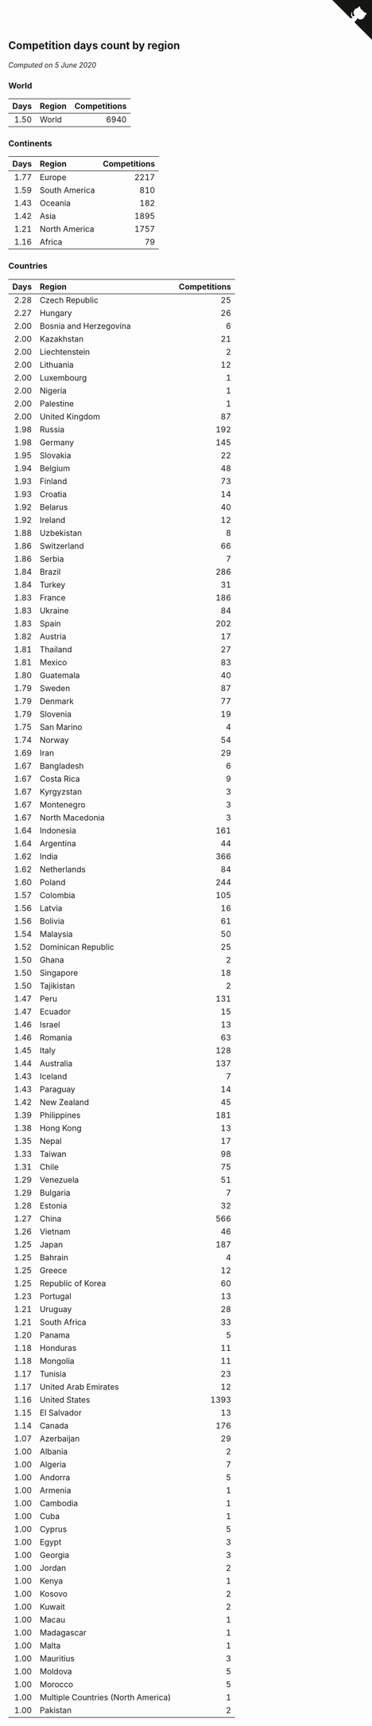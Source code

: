 ## Competition days count by region

*Computed on  5 June 2020*


### World

| Days | Region | Competitions |
| ---: | :--- | ---: |
| 1.50 | World | 6940 |

### Continents

| Days | Region | Competitions |
| ---: | :--- | ---: |
| 1.77 | Europe | 2217 |
| 1.59 | South America | 810 |
| 1.43 | Oceania | 182 |
| 1.42 | Asia | 1895 |
| 1.21 | North America | 1757 |
| 1.16 | Africa | 79 |

### Countries

| Days | Region | Competitions |
| ---: | :--- | ---: |
| 2.28 | Czech Republic | 25 |
| 2.27 | Hungary | 26 |
| 2.00 | Bosnia and Herzegovina | 6 |
| 2.00 | Kazakhstan | 21 |
| 2.00 | Liechtenstein | 2 |
| 2.00 | Lithuania | 12 |
| 2.00 | Luxembourg | 1 |
| 2.00 | Nigeria | 1 |
| 2.00 | Palestine | 1 |
| 2.00 | United Kingdom | 87 |
| 1.98 | Russia | 192 |
| 1.98 | Germany | 145 |
| 1.95 | Slovakia | 22 |
| 1.94 | Belgium | 48 |
| 1.93 | Finland | 73 |
| 1.93 | Croatia | 14 |
| 1.92 | Belarus | 40 |
| 1.92 | Ireland | 12 |
| 1.88 | Uzbekistan | 8 |
| 1.86 | Switzerland | 66 |
| 1.86 | Serbia | 7 |
| 1.84 | Brazil | 286 |
| 1.84 | Turkey | 31 |
| 1.83 | France | 186 |
| 1.83 | Ukraine | 84 |
| 1.83 | Spain | 202 |
| 1.82 | Austria | 17 |
| 1.81 | Thailand | 27 |
| 1.81 | Mexico | 83 |
| 1.80 | Guatemala | 40 |
| 1.79 | Sweden | 87 |
| 1.79 | Denmark | 77 |
| 1.79 | Slovenia | 19 |
| 1.75 | San Marino | 4 |
| 1.74 | Norway | 54 |
| 1.69 | Iran | 29 |
| 1.67 | Bangladesh | 6 |
| 1.67 | Costa Rica | 9 |
| 1.67 | Kyrgyzstan | 3 |
| 1.67 | Montenegro | 3 |
| 1.67 | North Macedonia | 3 |
| 1.64 | Indonesia | 161 |
| 1.64 | Argentina | 44 |
| 1.62 | India | 366 |
| 1.62 | Netherlands | 84 |
| 1.60 | Poland | 244 |
| 1.57 | Colombia | 105 |
| 1.56 | Latvia | 16 |
| 1.56 | Bolivia | 61 |
| 1.54 | Malaysia | 50 |
| 1.52 | Dominican Republic | 25 |
| 1.50 | Ghana | 2 |
| 1.50 | Singapore | 18 |
| 1.50 | Tajikistan | 2 |
| 1.47 | Peru | 131 |
| 1.47 | Ecuador | 15 |
| 1.46 | Israel | 13 |
| 1.46 | Romania | 63 |
| 1.45 | Italy | 128 |
| 1.44 | Australia | 137 |
| 1.43 | Iceland | 7 |
| 1.43 | Paraguay | 14 |
| 1.42 | New Zealand | 45 |
| 1.39 | Philippines | 181 |
| 1.38 | Hong Kong | 13 |
| 1.35 | Nepal | 17 |
| 1.33 | Taiwan | 98 |
| 1.31 | Chile | 75 |
| 1.29 | Venezuela | 51 |
| 1.29 | Bulgaria | 7 |
| 1.28 | Estonia | 32 |
| 1.27 | China | 566 |
| 1.26 | Vietnam | 46 |
| 1.25 | Japan | 187 |
| 1.25 | Bahrain | 4 |
| 1.25 | Greece | 12 |
| 1.25 | Republic of Korea | 60 |
| 1.23 | Portugal | 13 |
| 1.21 | Uruguay | 28 |
| 1.21 | South Africa | 33 |
| 1.20 | Panama | 5 |
| 1.18 | Honduras | 11 |
| 1.18 | Mongolia | 11 |
| 1.17 | Tunisia | 23 |
| 1.17 | United Arab Emirates | 12 |
| 1.16 | United States | 1393 |
| 1.15 | El Salvador | 13 |
| 1.14 | Canada | 176 |
| 1.07 | Azerbaijan | 29 |
| 1.00 | Albania | 2 |
| 1.00 | Algeria | 7 |
| 1.00 | Andorra | 5 |
| 1.00 | Armenia | 1 |
| 1.00 | Cambodia | 1 |
| 1.00 | Cuba | 1 |
| 1.00 | Cyprus | 5 |
| 1.00 | Egypt | 3 |
| 1.00 | Georgia | 3 |
| 1.00 | Jordan | 2 |
| 1.00 | Kenya | 1 |
| 1.00 | Kosovo | 2 |
| 1.00 | Kuwait | 2 |
| 1.00 | Macau | 1 |
| 1.00 | Madagascar | 1 |
| 1.00 | Malta | 1 |
| 1.00 | Mauritius | 3 |
| 1.00 | Moldova | 5 |
| 1.00 | Morocco | 5 |
| 1.00 | Multiple Countries (North America) | 1 |
| 1.00 | Pakistan | 2 |


<a href="https://github.com/jonatanklosko/wca_statistics" class="github-corner" aria-label="View source on Github"><svg width="80" height="80" viewBox="0 0 250 250" style="fill:#151513; color:#fff; position: absolute; top: 0; border: 0; right: 0;" aria-hidden="true"><path d="M0,0 L115,115 L130,115 L142,142 L250,250 L250,0 Z"></path><path d="M128.3,109.0 C113.8,99.7 119.0,89.6 119.0,89.6 C122.0,82.7 120.5,78.6 120.5,78.6 C119.2,72.0 123.4,76.3 123.4,76.3 C127.3,80.9 125.5,87.3 125.5,87.3 C122.9,97.6 130.6,101.9 134.4,103.2" fill="currentColor" style="transform-origin: 130px 106px;" class="octo-arm"></path><path d="M115.0,115.0 C114.9,115.1 118.7,116.5 119.8,115.4 L133.7,101.6 C136.9,99.2 139.9,98.4 142.2,98.6 C133.8,88.0 127.5,74.4 143.8,58.0 C148.5,53.4 154.0,51.2 159.7,51.0 C160.3,49.4 163.2,43.6 171.4,40.1 C171.4,40.1 176.1,42.5 178.8,56.2 C183.1,58.6 187.2,61.8 190.9,65.4 C194.5,69.0 197.7,73.2 200.1,77.6 C213.8,80.2 216.3,84.9 216.3,84.9 C212.7,93.1 206.9,96.0 205.4,96.6 C205.1,102.4 203.0,107.8 198.3,112.5 C181.9,128.9 168.3,122.5 157.7,114.1 C157.9,116.9 156.7,120.9 152.7,124.9 L141.0,136.5 C139.8,137.7 141.6,141.9 141.8,141.8 Z" fill="currentColor" class="octo-body"></path></svg></a><style>.github-corner:hover .octo-arm{animation:octocat-wave 560ms ease-in-out}@keyframes octocat-wave{0%,100%{transform:rotate(0)}20%,60%{transform:rotate(-25deg)}40%,80%{transform:rotate(10deg)}}@media (max-width:500px){.github-corner:hover .octo-arm{animation:none}.github-corner .octo-arm{animation:octocat-wave 560ms ease-in-out}}</style>
